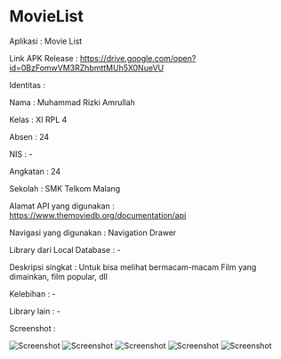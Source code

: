 # MovieList

Aplikasi  : Movie List

Link APK Release  : https://drive.google.com/open?id=0BzFomwVM3RZhbmttMUh5X0NueVU

Identitas :

Nama  : Muhammad Rizki Amrullah

Kelas : XI RPL 4

Absen : 24

NIS : -

Angkatan  : 24

Sekolah : SMK Telkom Malang

Alamat API yang digunakan : https://www.themoviedb.org/documentation/api

Navigasi yang digunakan : Navigation Drawer

Library dari Local Database : -

Deskripsi singkat : Untuk bisa melihat bermacam-macam Film yang dimainkan, film popular, dll

Kelebihan : -

Library lain  : -

Screenshot  :

![Screenshot](https://user-images.githubusercontent.com/22188487/26918653-1efb76a0-4c5d-11e7-8946-d5540ad4b4df.PNG)
![Screenshot](https://user-images.githubusercontent.com/22188487/26918651-1ef7f11a-4c5d-11e7-9b72-538bbaf38be7.PNG)
![Screenshot](https://user-images.githubusercontent.com/22188487/26918652-1efb6912-4c5d-11e7-88ef-ecd2051a289a.PNG)
![Screenshot](https://user-images.githubusercontent.com/22188487/26918654-1efe5ef6-4c5d-11e7-8b14-c84e9465e6ad.PNG)
![Screenshot](https://user-images.githubusercontent.com/22188487/26918655-1f05b9b2-4c5d-11e7-8b92-661b64da7b86.PNG)
